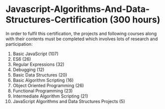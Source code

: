 # Javascript-Algorithms-And-Data-Structures-Certification (300 hours)
In order to fulfil this certification, the projects and following courses along with their contents must be completed which involves lots of research and participation:
1. Basic JavaScript (107)
2. ES6 (26)
3. Regular Expressions (32)
4. Debugging (12)
5. Basic Data Structures (20)
6. Basic Algorithm Scripting (16)
7. Object Oriented Programming (26)
8. Functional Programming (23)
9. Intermediate Algorithm Scripting (21)
10. JavaScript Algorithms and Data Structures Projects (5)
